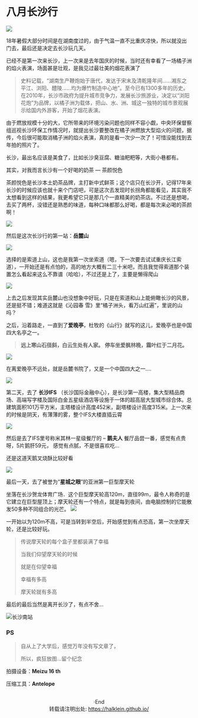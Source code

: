 # 八月长沙行


<!--more-->

![](https://i.loli.net/2019/12/10/eOPspgf7MBX8bcq.jpg)

18年暑假大部分时间是在湖南度过的，由于气温一直不比重庆凉快，所以就没出门去，最后还是决定去长沙玩几天。

已经不是第一次来长沙，上一次来是去年国庆的时候，当时还有幸看了一场橘子洲的焰火表演，场面甚是壮观，是我见过最壮美的烟花表演了

> 史料记载，“湖南生产鞭炮始于唐代，发达于宋末及清乾隆年间……湘东之平江、浏阳、醴陵……均为爆竹制造中心地”。至今已有1300多年的历史。在2010年，长沙市政府为提升城市竞争力，发展长沙旅游业，决定以“浏阳花炮”为品牌，以橘子洲为载体，把山、水、洲、城这一独特的城市景观展示给国内外游客，开始了烟花表演。

由于燃放规模十分的大，它所带来的环境污染问题也同样不容小觑，中央环保督察组巡视长沙环保工作情况时，就提出长沙要整改在橘子洲燃放大型焰火的问题，据传，今后很可能取消橘子洲的焰火表演，真的是看一次少一次了！可惜没能找到去年拍的照片了。

长沙，最出名应该是美食了，比如长沙臭豆腐、糖油粑粑等，大街小巷都有。

其实，对我而言长沙有一个好喝的奶茶 — 茶颜悦色

茶颜悦色是长沙本土奶茶品牌，主打新中式鲜茶；这个店只在长沙开，记得17年来长沙的时候应该也就十来个门店吧，可是这次去发现时长拐角都能看见，其实我不太想看到这样的结果，我更希望它只是那几个一直精美的奶茶店。不过还是想喝，去买了两杯，没错还是熟悉的味道，每种口味都那么好喝，都是每次来必喝的茶颜啊！

![](https://i.loli.net/2019/12/10/izgfLFvBaCJZQYX.jpg)

然后是这次长沙行的第一站：**岳麓山**

![](https://i.loli.net/2019/12/10/JyUCSQR1g9fVApb.jpg)


选择的是索道上山，这也是我第一次坐索道（嗯，下一次要去试试重庆长江索道），一开始还是有点怕的，高的地方大概有二三十米吧，而且我觉得索道那个装置怎么看起来这么不靠谱（哈哈），不过还是上了，主要是懒得爬山

![](https://i.loli.net/2019/12/10/o8W2HaXjPIzKMeE.jpg)


上去之后发现其实岳麓山也没想象中好玩，只是在索道和山上能俯瞰长沙的风景，还是挺不错；难道这就是《沁园春 雪》里“橘子洲头，看万山红遍”，里说的山吗？

 

之后，沿着路走，一直到了**爱晚亭**，杜牧的《山行》就写的这儿，爱晚亭也是中国四大名亭之一。

> **远上寒山石径斜，白云生处有人家。**
> **停车坐爱枫林晚，霜叶红于二月花。**

![](https://i.loli.net/2019/12/10/5QZm3tyxEIcj2L7.jpg)


在离爱晚亭不远处，就是岳麓书院了，又是一个中国四大之一….

![](https://i.loli.net/2019/12/10/SCy6Q7iqOtRvKFu.jpg)

第二天，去了 **长沙IFS** （长沙国际金融中心），是长沙第一高楼，集大型精品商场、高端写字楼及国际白金五星级酒店等设施于一体的超高层大型城市综合体。总建筑面积101万平方米，主塔楼设计高度452米，副塔楼设计高度315米。上一次来的时候是阴天，有薄薄的雾，整个IFS大楼直插云霄

![](https://i.loli.net/2019/12/10/1S5LwKAfEXZgpVB.jpg)



然后是去了IFS里号称米其林一星级餐厅的 – **鹅夫人** 餐厅品尝一番，感觉有点贵呀，5片鹅肝59元， 感觉有点腻，不是很喜欢吃…

还是这道天鹅叉烧酥比较好看

![](https://i.loli.net/2019/12/10/fBgaMY8eP5KscLT.jpg)



最后一天，去了被誉为“**星城之眼**”的亚洲第一巨型摩天轮

坐落在长沙贺龙体育广场．这个巨型摩天轮高120m，直径99m，最令人称奇的是它建立在巨型屋顶上；摩天轮还有一个特点，就是每到夜间，由电脑控制的它能散发50多种不同组合的光芒。
![](https://i.loli.net/2019/12/10/zvPnT1rdCgsiGjx.jpg)


一开始以为120m不高，可是当转到半空后，开始感觉到有点恐高，第一次坐摩天轮，还是比较好玩。

> 传说摩天轮的每个盒子里都装满了幸福
>
> 当我们仰望摩天轮的时候
>
> 就是在仰望幸福
>
> 幸福有多高
>
> 摩天轮就有多高



最后的最后当然是离开长沙了，有点不舍…

 ![长沙南站](https://i.loli.net/2019/12/10/ohARFik2eaGUpwO.jpg)


### PS

> 自从上了大学后，感觉万年没有写文章了，
>
> 所以，疯狂放图…留个纪念

 

拍摄设备：**Meizu 16 th**

压缩工具：**Antelope**



</br>

<center> ·End </center>
<center> 转载请注明出处: <a href="https://halklein.github.io/">https://halklein.github.io/</a> </center>
